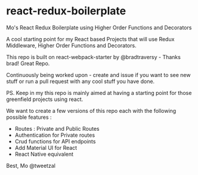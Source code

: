 # react-redux-boilerplate
Mo's React Redux Boilerplate using Higher Order Functions and Decorators

A cool starting point for my React based Projects that will use Redux Middleware, Higher Order Functions and Decorators.

This repo is built on react-webpack-starter by @bradtraversy - Thanks brad! Great Repo.

Continuously being worked upon - create and issue if you want to see new stuff or run a pull request with any cool stuff you have done.

PS. Keep in my this repo is mainly aimed at having a starting point for those greenfield projects using react. 

We want to create a few versions of this repo each with the following possible features :

- Routes : Private and Public Routes
- Authentication for Private routes
- Crud functions for API endpoints
- Add Material UI for React
- React Native equivalent 

Best,
Mo
@tweetzal
